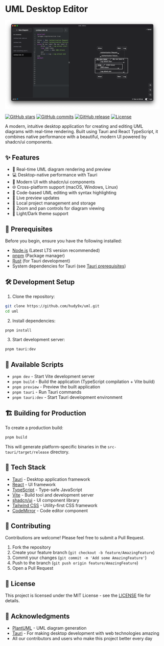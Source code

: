 # UML Desktop Editor

![Uml editor](./public/uml-editor.png)

[![GitHub stars](https://img.shields.io/github/stars/hudy9x/uml?style=flat-square)](https://github.com/hudy9x/uml/stargazers)
[![GitHub commits](https://img.shields.io/github/commit-activity/m/hudy9x/uml?style=flat-square)](https://github.com/hudy9x/uml/commits/main)
[![GitHub release](https://img.shields.io/github/v/release/hudy9x/uml?style=flat-square)](https://github.com/hudy9x/uml/releases)
[![License](https://img.shields.io/github/license/hudy9x/uml?style=flat-square)](LICENSE)

A modern, intuitive desktop application for creating and editing UML diagrams with real-time rendering. Built using Tauri and React TypeScript, it combines native performance with a beautiful, modern UI powered by shadcn/ui components.

## ✨ Features

- 🚀 Real-time UML diagram rendering and preview
- 💻 Desktop-native performance with Tauri
- 🎨 Modern UI with shadcn/ui components
- 🌐 Cross-platform support (macOS, Windows, Linux)
- 📝 Code-based UML editing with syntax highlighting
- 🔄 Live preview updates
- 💾 Local project management and storage
- 🎯 Zoom and pan controls for diagram viewing
- 🌙 Light/Dark theme support

## 🚀 Prerequisites

Before you begin, ensure you have the following installed:

- [Node.js](https://nodejs.org/) (Latest LTS version recommended)
- [pnpm](https://pnpm.io/) (Package manager)
- [Rust](https://www.rust-lang.org/) (for Tauri development)
- System dependencies for Tauri (see [Tauri prerequisites](https://tauri.app/v1/guides/getting-started/prerequisites))

## 🛠️ Development Setup

1. Clone the repository:
```bash
git clone https://github.com/hudy9x/uml.git
cd uml
```

2. Install dependencies:
```bash
pnpm install
```

3. Start development server:
```bash
pnpm tauri:dev
```

## 📜 Available Scripts

- `pnpm dev` - Start Vite development server
- `pnpm build` - Build the application (TypeScript compilation + Vite build)
- `pnpm preview` - Preview the built application
- `pnpm tauri` - Run Tauri commands
- `pnpm tauri:dev` - Start Tauri development environment

## 🏗️ Building for Production

To create a production build:

```bash
pnpm build
```

This will generate platform-specific binaries in the `src-tauri/target/release` directory.

## 🔧 Tech Stack

- [Tauri](https://tauri.app/) - Desktop application framework
- [React](https://react.dev/) - UI framework
- [TypeScript](https://www.typescriptlang.org/) - Type-safe JavaScript
- [Vite](https://vitejs.dev/) - Build tool and development server
- [shadcn/ui](https://ui.shadcn.com/) - UI component library
- [Tailwind CSS](https://tailwindcss.com/) - Utility-first CSS framework
- [CodeMirror](https://codemirror.net/) - Code editor component

## 🤝 Contributing

Contributions are welcome! Please feel free to submit a Pull Request.

1. Fork the repository
2. Create your feature branch (`git checkout -b feature/AmazingFeature`)
3. Commit your changes (`git commit -m 'Add some AmazingFeature'`)
4. Push to the branch (`git push origin feature/AmazingFeature`)
5. Open a Pull Request

## 📄 License

This project is licensed under the MIT License - see the [LICENSE](LICENSE) file for details.

## 🙏 Acknowledgments

- [PlantUML](https://plantuml.com/) - UML diagram generation
- [Tauri](https://tauri.app/) - For making desktop development with web technologies amazing
- All our contributors and users who make this project better every day
